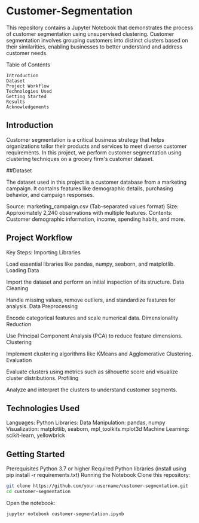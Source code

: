 # Customer-Segmentation

This repository contains a Jupyter Notebook that demonstrates the process of customer segmentation using unsupervised clustering. Customer segmentation involves grouping customers into distinct clusters based on their similarities, enabling businesses to better understand and address customer needs.

Table of Contents
```Table of Contents
Introduction
Dataset
Project Workflow
Technologies Used
Getting Started
Results
Acknowledgements
```

## Introduction

Customer segmentation is a critical business strategy that helps organizations tailor their products and services to meet diverse customer requirements. In this project, we perform customer segmentation using clustering techniques on a grocery firm's customer dataset.

##Dataset

The dataset used in this project is a customer database from a marketing campaign. It contains features like demographic details, purchasing behavior, and campaign responses.

Source: marketing_campaign.csv (Tab-separated values format)
Size: Approximately 2,240 observations with multiple features.
Contents: Customer demographic information, income, spending habits, and more.

## Project Workflow

Key Steps:
Importing Libraries

Load essential libraries like pandas, numpy, seaborn, and matplotlib.
Loading Data

Import the dataset and perform an initial inspection of its structure.
Data Cleaning

Handle missing values, remove outliers, and standardize features for analysis.
Data Preprocessing

Encode categorical features and scale numerical data.
Dimensionality Reduction

Use Principal Component Analysis (PCA) to reduce feature dimensions.
Clustering

Implement clustering algorithms like KMeans and Agglomerative Clustering.
Evaluation

Evaluate clusters using metrics such as silhouette score and visualize cluster distributions.
Profiling

Analyze and interpret the clusters to understand customer segments.

## Technologies Used

Languages: Python
Libraries:
Data Manipulation: pandas, numpy
Visualization: matplotlib, seaborn, mpl_toolkits.mplot3d
Machine Learning: scikit-learn, yellowbrick

## Getting Started

Prerequisites
Python 3.7 or higher
Required Python libraries (install using pip install -r requirements.txt)
Running the Notebook
Clone this repository:
```bash
git clone https://github.com/your-username/customer-segmentation.git
cd customer-segmentation
```

Open the notebook:
```bash
jupyter notebook customer-segmentation.ipynb
```
